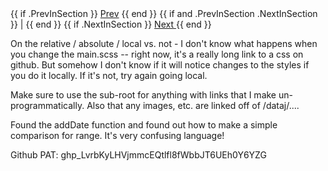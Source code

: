 <div class="footer">
  {{ if .PrevInSection }}
  <a href=" {{ .PrevInSection.Permalink }} ">Prev</a>
  {{ end }}
  {{ if and .PrevInSection .NextInSection }} | {{ end }}
  {{ if .NextInSection }}
  <a href=" {{ .NextInSection.Permalink }} "> Next </a>
  {{ end }}

</div>


On the relative / absolute / local vs. not - I don't know
what happens when you change the main.scss -- right now, it's a really long
link to a css on github. But somehow I don't know if it will notice changes
to the styles if you do it locally. If it's not, try again going local. 

Make sure to use the sub-root for anything with links that I make un-programmatically. 
Also that any images, etc. are linked off of /dataj/....


Found the addDate function and found out how to make a simple comparison for range. It's very confusing language! 

Github PAT: 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
